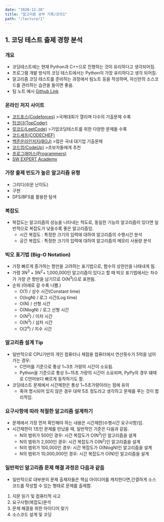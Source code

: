 ```yaml
---
date: "2020-12-28"
title: "알고리즘 공부 기록/강의1"
path: "/lecture/1"
---
```


## 1. 코딩 테스트 출제 경향 분석

### 개요

- 코딩테스트에는 현재 Python과 C++으로 진행하는 것이 유리하다고 생각되어짐.
- 프로그램 개발 방식의 코딩 테스트에서는 Python이 가장 유리하다고 생각 되어짐.
- 알고리즘 코딩 테스트를 준비하는 과정에서 팀노트 등을 작성하며, 자신만의 소스코드를 관리하는 습관을 들이면 좋음.
- 팀 노트 예시 [Github Link](https://github.com/ndb796/Python-Competitive-Programming-Team-Notes)

### 온라인 저지 사이트

- [코드포스(Codeforces)](http://www.codeforces.com) >국제대회가 열리며 다수의 기출문제 수록
- [탑코더(TopCoder)](https://www.topcoder.com)
- [릿코드(LeetCode)](https://leetcode.com) >기업코딩테스트를 위한 다양한 문제들 수록
- [코드셰프(CODECHEF)](https://www.codechef.com)
- [백준온라인저지(BOJ)](https://www.acmicpc.net) >많은 국내 대기업 기출문제
- [코드업(CodeUp)](https://codeup.kr) >초보자들에게 추천
- [프로그래머스(Programmers)](https://programmers.co.kr)
- [SW EXPERT Academy](https://swexpertacademy.com)

### 가장 출제 빈도가 높은 알고리즘 유형

  - 그리디(쉬운 난이도)
  - 구현
  - DFS/BFS를 활용한 탐색

### 복잡도
- 복잡도는 알고리즘의 성능을 나타내는 척도로, 동일한 기능의 알고리즘이 있다면 일반적으로 복잡도가 낮을수록 좋은 알고리즘임.
  - 시간 복잡도 : 특정한 크기의 입력에 대하여 알고리즘의 수행시간 분석
  - 공간 복잡도 : 특정한 크기의 입력에 대하여 알고리즘의 메모리 사용량 분석

### 빅오 표기법 (Big-O Notation)
  - 가장 빠르게 증가하는 항만을 고려하는 표기법으로, 함수의 상한만을 나태내게 됨.
  - 가령 3N<sup>3</sup> + 5N<sup>2</sup>+ 1,000,000인 알고리즘이 있다고 할 때 빅오 표기법에서는 차수가 가장 큰 항만을 남기므로 O(N<sup>3</sup>)으로 표현됨.
  - 순위 (아래로 갈 수록 나쁨.)
    - O(1) / 상수 시간(Constant time)
    - O(logN) / 로그 시간(Log time)
    - O(N) / 선형 시간
    - O(NlogN) / 로그 선형 시간
    - O(N<sup>2</sup>) / 이차 시간
    - O(N<sup>3</sup>) / 삼차 시간
    - O(2<sup>n</sup>) / 지수 시간

### 알고리즘 설계 Tip
  - 일반적으로 CPU기반의 개인 컴퓨터나 채점용 컴퓨터에서 연산횟수가 5억을 넘어가는 경우:
    - C언어를 기준으로 통상 1~3초 가량의 시간이 소요됨.
    - Python을 기준으로 통상 5~15초 가량의 시간이 소요되며, PyPy의 경우 떄때로 C언어보다 빠르게 동작하기도 함.
  - 코딩테스트 문제에서 시간제한은 통상 1~5초가량이라는 점에 유의
    - 혹여 명시되어 있지 않은 경우 대략 5초 정도라고 생각하고 문제를 푸는 것이 합리적임.

### 요구사항에 따라 적절한 알고리즘 설계하기
  - 문제에서 가장 먼저 확인해야 하는 내용은 시간제한(수행시간 요구사항)임.
  - 시간제한이 1초인 문제를 만났을 때, 일반적인 기준은 다음과 같음.
    - N의 범위가 500인 경우: 시간 복잡도가 O(N<sup>3</sup>)인 알고리즘을 설계
    - N의 범위가 2,000인 경우: 시간 복잡도가 O(N<sup>2</sup>)인 알고리즘을 설계
    - N의 범위가 100,000인 경우: 시간 복잡도가 O(NlogN)인 알고리즘을 설계
    - N의 범위가 10,000,000인 경우: 시간 복잡도가 O(N)인 알고리즘을 설계
    
### 일반적인 알고리즘 문제 해결 과정은 다음과 같음
  - 일반적으로 대부분의 문제 출제자들은 핵심 아이디어를 캐치한다면,간결하게 소스코드를 작성할 수 있는 형태로 문제를 출제함.
  1. 지문 읽기 및 컴퓨터적 사고
  1. 요구사항(복잡도)분석
  1. 문제 해결을 위한 아이디어 찾기
  1. 소스코드 설계 및 코딩
